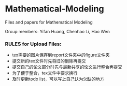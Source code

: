 # Mathematical-Modeling
Files and papers for Mathematical Modeling

Group members: Yifan Huang, Chenhao Li, Hao Wen

### **RULES** for Upload Files:
* tex需要的图片保存到report文件夹中的figure文件夹
* 提交新的tex文件时先将旧的删除再提交
* 提交自己的论文部分时先与最新共享的论文进行整合再提交
* 为了便于整合，tex文件中要求换行
* 及时更新todo list，可以写上自己认为欠缺的地方
